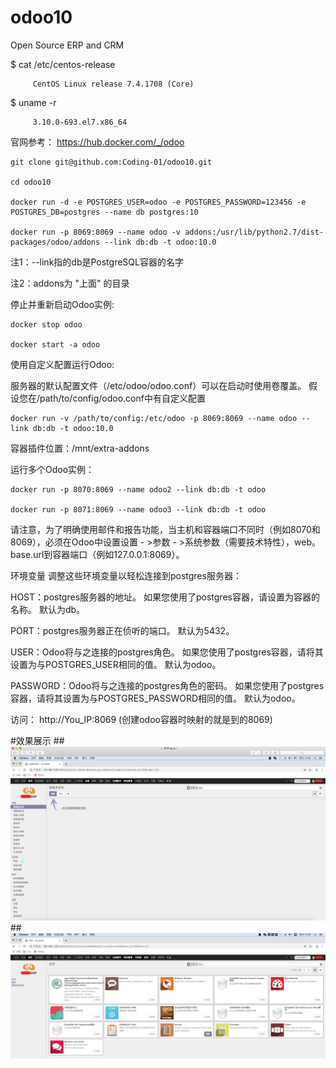 # odoo10
Open Source ERP and CRM

$ cat /etc/centos-release

         CentOS Linux release 7.4.1708 (Core)

$ uname -r

         3.10.0-693.el7.x86_64


官网参考：
https://hub.docker.com/_/odoo

    git clone git@github.com:Coding-01/odoo10.git
    
    cd odoo10
    
    docker run -d -e POSTGRES_USER=odoo -e POSTGRES_PASSWORD=123456 -e POSTGRES_DB=postgres --name db postgres:10

    docker run -p 8069:8069 --name odoo -v addons:/usr/lib/python2.7/dist-packages/odoo/addons --link db:db -t odoo:10.0

注1：--link指的db是PostgreSQL容器的名字 

注2：addons为 "上面" 的目录


停止并重新启动Odoo实例:

    docker stop odoo
    
    docker start -a odoo


使用自定义配置运行Odoo:

服务器的默认配置文件（/etc/odoo/odoo.conf）可以在启动时使用卷覆盖。 假设您在/path/to/config/odoo.conf中有自定义配置

    docker run -v /path/to/config:/etc/odoo -p 8069:8069 --name odoo --link db:db -t odoo:10.0

容器插件位置：/mnt/extra-addons


运行多个Odoo实例：
    
    docker run -p 8070:8069 --name odoo2 --link db:db -t odoo

    docker run -p 8071:8069 --name odoo3 --link db:db -t odoo

请注意，为了明确使用邮件和报告功能，当主机和容器端口不同时（例如8070和8069），必须在Odoo中设置设置 - >参数 - >系统参数（需要技术特性），web。 base.url到容器端口（例如127.0.0.1:8069）。


环境变量
调整这些环境变量以轻松连接到postgres服务器：

HOST：postgres服务器的地址。 如果您使用了postgres容器，请设置为容器的名称。 默认为db。

PORT：postgres服务器正在侦听的端口。 默认为5432。

USER：Odoo将与之连接的postgres角色。 如果您使用了postgres容器，请将其设置为与POSTGRES_USER相同的值。 默认为odoo。

PASSWORD：Odoo将与之连接的postgres角色的密码。 如果您使用了postgres容器，请将其设置为与POSTGRES_PASSWORD相同的值。 默认为odoo。

访问：
http://You_IP:8069
(创建odoo容器时映射的就是到的8069)


#效果展示
##![展示图](ERP10.png)
##![展示图](ERP20.png)

